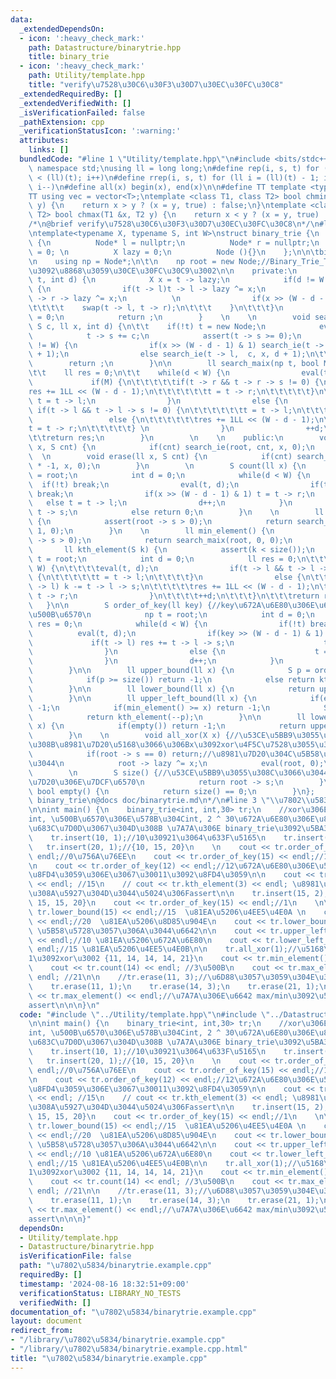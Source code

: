 ```yaml
---
data:
  _extendedDependsOn:
  - icon: ':heavy_check_mark:'
    path: Datastructure/binarytrie.hpp
    title: binary_trie
  - icon: ':heavy_check_mark:'
    path: Utility/template.hpp
    title: "verify\u7528\u30C6\u30F3\u30D7\u30EC\u30FC\u30C8"
  _extendedRequiredBy: []
  _extendedVerifiedWith: []
  _isVerificationFailed: false
  _pathExtension: cpp
  _verificationStatusIcon: ':warning:'
  attributes:
    links: []
  bundledCode: "#line 1 \"Utility/template.hpp\"\n#include <bits/stdc++.h>\nusing\
    \ namespace std;\nusing ll = long long;\n#define rep(i, s, t) for (ll i = s; i\
    \ < (ll)(t); i++)\n#define rrep(i, s, t) for (ll i = (ll)(t) - 1; i >= (ll)(s);\
    \ i--)\n#define all(x) begin(x), end(x)\n\n#define TT template <typename T>\n\
    TT using vec = vector<T>;\ntemplate <class T1, class T2> bool chmin(T1 &x, T2\
    \ y) {\n    return x > y ? (x = y, true) : false;\n}\ntemplate <class T1, class\
    \ T2> bool chmax(T1 &x, T2 y) {\n    return x < y ? (x = y, true) : false;\n}\n\
    /*\n@brief verify\u7528\u30C6\u30F3\u30D7\u30EC\u30FC\u30C8\n*/\n#line 1 \"Datastructure/binarytrie.hpp\"\
    \ntemplate<typename X, typename S, int W>\nstruct binary_trie {\n    struct Node\
    \ {\n          Node* l = nullptr;\n          Node* r = nullptr;\n          S s\
    \ = 0; \n          X lazy = 0;\n          Node (){}\n    };\n\n\tbinary_trie(){}\n\
    \n    using np = Node*;\n\t\n    np root = new Node;//Binary_Trie_Tree\u306E\u6839\
    \u3092\u8868\u3059\u30CE\u30FC\u30C9\u3002\n\n    private:\n        void eval(np\
    \ t, int d) {\n            X x = t -> lazy;\n            if(d != W && x != 0)\
    \ {\n                if(t -> l)t -> l -> lazy ^= x;\n                if(t -> r)t\
    \ -> r -> lazy ^= x;\n          \n                if(x >> (W - d - 1) & 1) {\n\
    \t\t\t\t    swap(t -> l, t -> r);\n\t\t\t    }\n\t\t\t}\n            t -> lazy\
    \ = 0;\n            return ;\n        }    \n    \n        void search_ie(np &t,\
    \ S c, ll x, int d) {\n\t\t    if(!t) t = new Node;\n            eval(t, d);\n\
    \            t -> s += c;\n            assert(t -> s >= 0);\n            if(d\
    \ != W) {\n                if(x >> (W - d - 1) & 1) search_ie(t -> r, c, x, d\
    \ + 1);\n                else search_ie(t -> l,  c, x, d + 1);\n\t\t\t}\n    \
    \        return ;\n        }\n\n        ll search_maix(np t, bool M, int d) {\n\
    \t\t    ll res = 0;\n\t\t    while(d < W) {\n                eval(t, d);\n   \
    \             if(M) {\n\t\t\t\t\tif(t -> r && t -> r -> s != 0) {\n\t\t\t\t\t\t\
    res += 1LL << (W - d - 1);\n\t\t\t\t\t\tt = t -> r;\n\t\t\t\t\t}\n\t\t\t\t\telse\
    \ t = t -> l;\n                }\n                else {\n                   \
    \ if(t -> l && t -> l -> s != 0) {\n\t\t\t\t\t\tt = t -> l;\n\t\t\t\t\t}\n   \
    \                 else {\n\t\t\t\t\t\tres += 1LL << (W - d - 1);\n\t\t\t\t\t\t\
    t = t -> r;\n\t\t\t\t\t} \n                }\n                ++d;\n\t\t\t}\n\t\
    \t\treturn res;\n        }\n        \n    \n    public:\n        void insert(ll\
    \ x, S cnt) {\n            if(cnt) search_ie(root, cnt, x, 0);\n        }\n  \
    \  \n        void erase(ll x, S cnt) {\n            if(cnt) search_ie(root, cnt\
    \ * -1, x, 0);\n        }\n        \n        S count(ll x) {\n            np t\
    \ = root;\n            int d = 0;\n            while(d < W) {\n              \
    \  if(!t) break;\n                eval(t, d);\n                if(t -> s == 0)\
    \ break;\n                if(x >> (W - d - 1) & 1) t = t -> r;\n             \
    \   else t = t -> l;\n                d++;\n            }\n            if(t) return\
    \ t -> s;\n            else return 0;\n        }\n    \n        ll max_element()\
    \ {\n            assert(root -> s > 0);\n            return search_maix(root,\
    \ 1, 0);\n        }\n    \n        ll min_element() {\n            assert(root\
    \ -> s > 0);\n            return search_maix(root, 0, 0);\n        }\n    \n \
    \       ll kth_element(S k) {\n            assert(k < size());\n            np\
    \ t = root;\n            int d = 0;\n            ll res = 0;\n\t\t\twhile(d <\
    \ W) {\n\t\t\t\teval(t, d);\n                if(t -> l && t -> l -> s >= k + 1)\
    \ {\n\t\t\t\t\tt = t -> l;\n\t\t\t\t}\n                else {\n\t\t\t\t\tif(t\
    \ -> l) k -= t -> l -> s;\n\t\t\t\t\tres += 1LL << (W - d - 1);\n\t\t\t\t\tt =\
    \ t -> r;\n                }\n\t\t\t\t++d;\n\t\t\t}\n\t\t\treturn res;\n     \
    \   }\n\n        S order_of_key(ll key) {//key\u672A\u6E80\u306E\u6570\u5B57\u306E\
    \u500B\u6570\n            np t = root;\n            int d = 0;\n            S\
    \ res = 0;\n            while(d < W) {\n                if(!t) break;\n      \
    \          eval(t, d);\n                if(key >> (W - d - 1) & 1) {\n       \
    \             if(t -> l) res += t -> l -> s;\n                    t = t -> r;\n\
    \                }\n                else {\n                    t = t -> l;\n\
    \                }\n                d++;\n            }\n            return res;\n\
    \        }\n\n        ll upper_bound(ll x) {\n            S p = order_of_key(x+1);\n\
    \            if(p >= size()) return -1;\n            else return kth_element(p);\n\
    \        }\n\n        ll lower_bound(ll x) {\n            return upper_bound(--x);\n\
    \        }\n\n        ll upper_left_bound(ll x) {\n            if(empty()) return\
    \ -1;\n            if(min_element() >= x) return -1;\n            S p = order_of_key(x);\n\
    \            return kth_element(--p);\n        }\n\n        ll lower_left_bound(ll\
    \ x) {\n            if(empty()) return -1;\n            return upper_left_bound(++x);\n\
    \        }\n    \n        void all_xor(X x) {//\u53CE\u5BB9\u3055\u308C\u3066\u3044\
    \u308B\u8981\u7D20\u5168\u3066\u306Bx\u3092xor\u4F5C\u7528\u3055\u305B\u308B\n\
    \            if(root -> s == 0) return;//\u8981\u7D20\u304C\u5B58\u5728\u3057\u306A\
    \u3044\n            root -> lazy ^= x;\n            eval(root, 0);\n        }\n\
    \        \n        S size() {//\u53CE\u5BB9\u3055\u308C\u3066\u3044\u308B\u8981\
    \u7D20\u306E\u7DCF\u6570\n            return root -> s;\n        }\n\n       \
    \ bool empty() {\n            return size() == 0;\n        }\n};    \n/*\n@brief\
    \ binary_trie\n@docs doc/binarytrie.md\n*/\n#line 3 \"\\u7802\\u5834/binarytrie.example.cpp\"\
    \n\nint main() {\n    binary_trie<int, int,30> tr;\n    //xor\u306E\u578B\u304C\
    int, \u500B\u6570\u306E\u578B\u304Cint, 2 ^ 30\u672A\u6E80\u306E\u8981\u7D20\u3092\
    \u683C\u7D0D\u3067\u304D\u308B \u7A7A\u306E binary_trie\u3092\u5BA3\u8A00\n\n\n\
    \    tr.insert(10, 1);//10\u30921\u3064\u633F\u5165\n    tr.insert(15, 1);\n \
    \   tr.insert(20, 1);//{10, 15, 20}\n    \n    cout << tr.order_of_key(10) <<\
    \ endl;//0\u756A\u76EE\n    cout << tr.order_of_key(15) << endl;//1\u756A\u76EE\
    \n    cout << tr.order_of_key(12) << endl;//12\u672A\u6E80\u306E\u500B\u6570\u3092\
    \u8FD4\u3059\u306E\u3067\u30011\u3092\u8FD4\u3059\n\n    cout << tr.kth_element(1)\
    \ << endl; //15\n    // cout << tr.kth_element(3) << endl; \u8981\u7D20\u6570\u3088\
    \u308A\u5927\u304D\u3044\u5024\u306Fassert\n\n    tr.insert(15, 2); // {10, 15,\
    \ 15, 15, 20}\n    cout << tr.order_of_key(15) << endl;//1\n    \n\n    cout <<\
    \ tr.lower_bound(15) << endl;//15  \u81EA\u5206\u4EE5\u4E0A \n    cout << tr.upper_bound(15)\
    \ << endl;//20  \u81EA\u5206\u8D85\u904E\n    cout << tr.lower_bound(25) << endl;//-1\
    \ \u5B58\u5728\u3057\u306A\u3044\u6642\n\n    cout << tr.upper_left_bound(15)\
    \ << endl;//10 \u81EA\u5206\u672A\u6E80\n    cout << tr.lower_left_bound(15) <<\
    \ endl;//15 \u81EA\u5206\u4EE5\u4E0B\n\n    tr.all_xor(1);//\u5168\u3066\u306B\
    1\u3092xor\u3002 {11, 14, 14, 14, 21}\n    cout << tr.min_element() << endl; //11\n\
    \    cout << tr.count(14) << endl; //3\u500B\n    cout << tr.max_element() <<\
    \ endl; //21\n\n    //tr.erase(11, 3);//\u6D88\u3057\u3059\u304E\u308B\u3068assert\n\
    \    tr.erase(11, 1);\n    tr.erase(14, 3);\n    tr.erase(21, 1);\n\n    //cout\
    \ << tr.max_element() << endl;//\u7A7A\u306E\u6642 max/min\u3092\u547C\u3076\u3068\
    assert\n\n\n}\n"
  code: "#include \"../Utility/template.hpp\"\n#include \"../Datastructure/binarytrie.hpp\"\
    \n\nint main() {\n    binary_trie<int, int,30> tr;\n    //xor\u306E\u578B\u304C\
    int, \u500B\u6570\u306E\u578B\u304Cint, 2 ^ 30\u672A\u6E80\u306E\u8981\u7D20\u3092\
    \u683C\u7D0D\u3067\u304D\u308B \u7A7A\u306E binary_trie\u3092\u5BA3\u8A00\n\n\n\
    \    tr.insert(10, 1);//10\u30921\u3064\u633F\u5165\n    tr.insert(15, 1);\n \
    \   tr.insert(20, 1);//{10, 15, 20}\n    \n    cout << tr.order_of_key(10) <<\
    \ endl;//0\u756A\u76EE\n    cout << tr.order_of_key(15) << endl;//1\u756A\u76EE\
    \n    cout << tr.order_of_key(12) << endl;//12\u672A\u6E80\u306E\u500B\u6570\u3092\
    \u8FD4\u3059\u306E\u3067\u30011\u3092\u8FD4\u3059\n\n    cout << tr.kth_element(1)\
    \ << endl; //15\n    // cout << tr.kth_element(3) << endl; \u8981\u7D20\u6570\u3088\
    \u308A\u5927\u304D\u3044\u5024\u306Fassert\n\n    tr.insert(15, 2); // {10, 15,\
    \ 15, 15, 20}\n    cout << tr.order_of_key(15) << endl;//1\n    \n\n    cout <<\
    \ tr.lower_bound(15) << endl;//15  \u81EA\u5206\u4EE5\u4E0A \n    cout << tr.upper_bound(15)\
    \ << endl;//20  \u81EA\u5206\u8D85\u904E\n    cout << tr.lower_bound(25) << endl;//-1\
    \ \u5B58\u5728\u3057\u306A\u3044\u6642\n\n    cout << tr.upper_left_bound(15)\
    \ << endl;//10 \u81EA\u5206\u672A\u6E80\n    cout << tr.lower_left_bound(15) <<\
    \ endl;//15 \u81EA\u5206\u4EE5\u4E0B\n\n    tr.all_xor(1);//\u5168\u3066\u306B\
    1\u3092xor\u3002 {11, 14, 14, 14, 21}\n    cout << tr.min_element() << endl; //11\n\
    \    cout << tr.count(14) << endl; //3\u500B\n    cout << tr.max_element() <<\
    \ endl; //21\n\n    //tr.erase(11, 3);//\u6D88\u3057\u3059\u304E\u308B\u3068assert\n\
    \    tr.erase(11, 1);\n    tr.erase(14, 3);\n    tr.erase(21, 1);\n\n    //cout\
    \ << tr.max_element() << endl;//\u7A7A\u306E\u6642 max/min\u3092\u547C\u3076\u3068\
    assert\n\n\n}"
  dependsOn:
  - Utility/template.hpp
  - Datastructure/binarytrie.hpp
  isVerificationFile: false
  path: "\u7802\u5834/binarytrie.example.cpp"
  requiredBy: []
  timestamp: '2024-08-16 18:32:51+09:00'
  verificationStatus: LIBRARY_NO_TESTS
  verifiedWith: []
documentation_of: "\u7802\u5834/binarytrie.example.cpp"
layout: document
redirect_from:
- "/library/\u7802\u5834/binarytrie.example.cpp"
- "/library/\u7802\u5834/binarytrie.example.cpp.html"
title: "\u7802\u5834/binarytrie.example.cpp"
---
```

